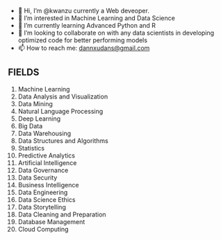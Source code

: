 - 👋 Hi, I’m @kwanzu currently a Web deveoper.
- 👀 I’m interested in Machine Learning and Data Science
- 🌱 I’m currently learning Advanced Python and R 
- 💞️ I’m looking to collaborate on with any data scientists 
      in developing optimized code for better performing models
- 📫 How to reach me: dannxudans@gmail.com

<!---
kwanzu/kwanzu is a ✨ special ✨ repository because its `README.md` (this file) appears on your GitHub profile.
You can click the Preview link to take a look at your changes.
--->
## FIELDS

1. Machine Learning
2. Data Analysis and Visualization
3. Data Mining
4. Natural Language Processing
5. Deep Learning
6. Big Data
7. Data Warehousing
8. Data Structures and Algorithms
9. Statistics
10. Predictive Analytics
11. Artificial Intelligence
12. Data Governance
13. Data Security
14. Business Intelligence
15. Data Engineering
16. Data Science Ethics
17. Data Storytelling
18. Data Cleaning and Preparation
19. Database Management
20. Cloud Computing

